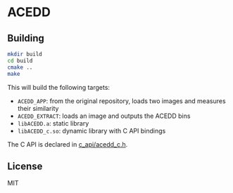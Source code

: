 # ACEDD

## Building

```sh
mkdir build
cd build
cmake ..
make 
```

This will build the following targets:

- `ACEDD_APP`: from the original repository, loads two images and measures their similarity
- `ACEDD_EXTRACT`: loads an image and outputs the ACEDD bins
- `libACEDD.a`: static library
- `libACEDD_c.so`: dynamic library with C API bindings

The C API is declared in [c_api/acedd_c.h](c_api/acedd_c.h).

## License

MIT
